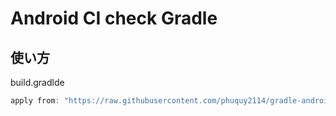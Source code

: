 # Android CI check Gradle

## 使い方

build.gradlde

```groovy
apply from: "https://raw.githubusercontent.com/phuquy2114/gradle-android-ci-check/master/circle"
```
